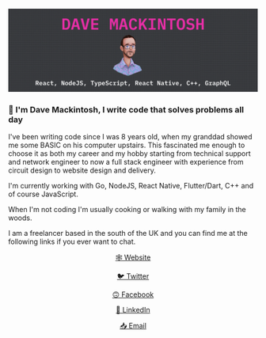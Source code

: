![Dave Mackintosh - React, React Native, NodeJS, TypeScript, GraphQL and C/C++](https://github.com/davemackintosh/davemackintosh/raw/master/gh.png)

### 👋 I'm Dave Mackintosh, I write code that solves problems all day

I've been writing code since I was 8 years old, when my granddad showed me some BASIC on his computer upstairs. This fascinated me enough to choose it as both my career and my hobby starting from technical support and network engineer to now a full stack engineer with experience from circuit design to website design and delivery.

I'm currently working with Go, NodeJS, React Native, Flutter/Dart, C++ and of course JavaScript.

When I'm not coding I'm usually cooking or walking with my family in the woods.

I am a freelancer based in the south of the UK and you can find me at the following links if you ever want to chat.

<p align="center">
    <a target="_blank" title="Dave Mackintosh - React Developer" href="https://dav3.co">🕸 Website</a>
</p>
<p align="center">
    <a target="_blank" title="Dave Mackintosh Twitter" href="https://twitter.com/daveymackintosh">🐦 Twitter</a>
</p>
<p align="center">
    <a target="_blank" title="Dave Mackintosh Facebook" href="https://www.facebook.com/dave.mackintosh.986">🙃 Facebook</a>
</p>
<p align="center">
    <a target="_blank" title="Dave Mackintosh LinkedIn" href="https://www.linkedin.com/in/dav3">💼 LinkedIn</a>
</p>
<p align="center">
    <a target="_blank" title="Dave Mackintosh Email" href="mailto: me+github@davemackintosh.co.uk">📥 Email</a>  
</p>
